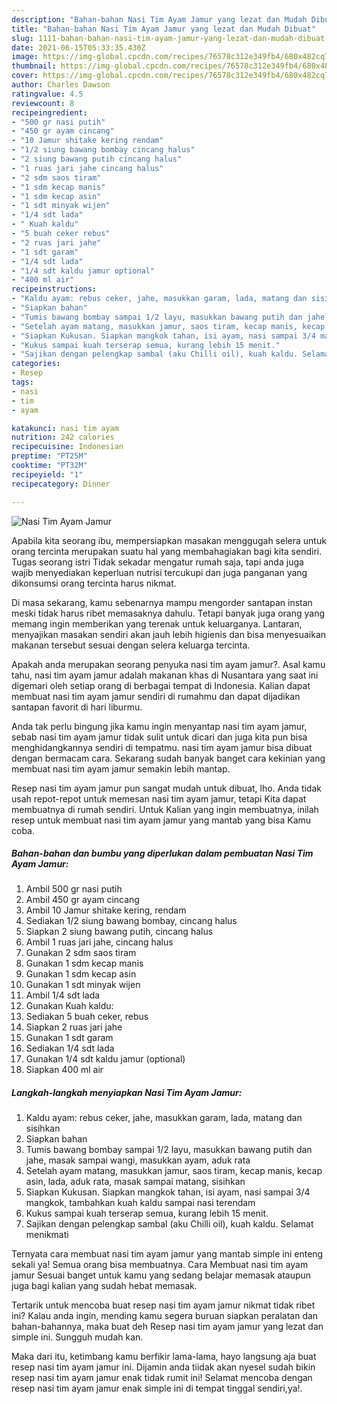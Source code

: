 ```yaml
---
description: "Bahan-bahan Nasi Tim Ayam Jamur yang lezat dan Mudah Dibuat"
title: "Bahan-bahan Nasi Tim Ayam Jamur yang lezat dan Mudah Dibuat"
slug: 1111-bahan-bahan-nasi-tim-ayam-jamur-yang-lezat-dan-mudah-dibuat
date: 2021-06-15T05:33:35.430Z
image: https://img-global.cpcdn.com/recipes/76578c312e349fb4/680x482cq70/nasi-tim-ayam-jamur-foto-resep-utama.jpg
thumbnail: https://img-global.cpcdn.com/recipes/76578c312e349fb4/680x482cq70/nasi-tim-ayam-jamur-foto-resep-utama.jpg
cover: https://img-global.cpcdn.com/recipes/76578c312e349fb4/680x482cq70/nasi-tim-ayam-jamur-foto-resep-utama.jpg
author: Charles Dawson
ratingvalue: 4.5
reviewcount: 8
recipeingredient:
- "500 gr nasi putih"
- "450 gr ayam cincang"
- "10 Jamur shitake kering rendam"
- "1/2 siung bawang bombay cincang halus"
- "2 siung bawang putih cincang halus"
- "1 ruas jari jahe cincang halus"
- "2 sdm saos tiram"
- "1 sdm kecap manis"
- "1 sdm kecap asin"
- "1 sdt minyak wijen"
- "1/4 sdt lada"
- " Kuah kaldu"
- "5 buah ceker rebus"
- "2 ruas jari jahe"
- "1 sdt garam"
- "1/4 sdt lada"
- "1/4 sdt kaldu jamur optional"
- "400 ml air"
recipeinstructions:
- "Kaldu ayam: rebus ceker, jahe, masukkan garam, lada, matang dan sisihkan"
- "Siapkan bahan"
- "Tumis bawang bombay sampai 1/2 layu, masukkan bawang putih dan jahe, masak sampai wangi, masukkan ayam, aduk rata"
- "Setelah ayam matang, masukkan jamur, saos tiram, kecap manis, kecap asin, lada, aduk rata, masak sampai matang, sisihkan"
- "Siapkan Kukusan. Siapkan mangkok tahan, isi ayam, nasi sampai 3/4 mangkok, tambahkan kuah kaldu sampai nasi terendam"
- "Kukus sampai kuah terserap semua, kurang lebih 15 menit."
- "Sajikan dengan pelengkap sambal (aku Chilli oil), kuah kaldu. Selamat menikmati"
categories:
- Resep
tags:
- nasi
- tim
- ayam

katakunci: nasi tim ayam 
nutrition: 242 calories
recipecuisine: Indonesian
preptime: "PT25M"
cooktime: "PT32M"
recipeyield: "1"
recipecategory: Dinner

---
```



![Nasi Tim Ayam Jamur](https://img-global.cpcdn.com/recipes/76578c312e349fb4/680x482cq70/nasi-tim-ayam-jamur-foto-resep-utama.jpg)

Apabila kita seorang ibu, mempersiapkan masakan menggugah selera untuk orang tercinta merupakan suatu hal yang membahagiakan bagi kita sendiri. Tugas seorang istri Tidak sekadar mengatur rumah saja, tapi anda juga wajib menyediakan keperluan nutrisi tercukupi dan juga panganan yang dikonsumsi orang tercinta harus nikmat.

Di masa  sekarang, kamu sebenarnya mampu mengorder santapan instan meski tidak harus ribet memasaknya dahulu. Tetapi banyak juga orang yang memang ingin memberikan yang terenak untuk keluarganya. Lantaran, menyajikan masakan sendiri akan jauh lebih higienis dan bisa menyesuaikan makanan tersebut sesuai dengan selera keluarga tercinta. 



Apakah anda merupakan seorang penyuka nasi tim ayam jamur?. Asal kamu tahu, nasi tim ayam jamur adalah makanan khas di Nusantara yang saat ini digemari oleh setiap orang di berbagai tempat di Indonesia. Kalian dapat membuat nasi tim ayam jamur sendiri di rumahmu dan dapat dijadikan santapan favorit di hari liburmu.

Anda tak perlu bingung jika kamu ingin menyantap nasi tim ayam jamur, sebab nasi tim ayam jamur tidak sulit untuk dicari dan juga kita pun bisa menghidangkannya sendiri di tempatmu. nasi tim ayam jamur bisa dibuat dengan bermacam cara. Sekarang sudah banyak banget cara kekinian yang membuat nasi tim ayam jamur semakin lebih mantap.

Resep nasi tim ayam jamur pun sangat mudah untuk dibuat, lho. Anda tidak usah repot-repot untuk memesan nasi tim ayam jamur, tetapi Kita dapat membuatnya di rumah sendiri. Untuk Kalian yang ingin membuatnya, inilah resep untuk membuat nasi tim ayam jamur yang mantab yang bisa Kamu coba.

<!--inarticleads1-->

##### Bahan-bahan dan bumbu yang diperlukan dalam pembuatan Nasi Tim Ayam Jamur:

1. Ambil 500 gr nasi putih
1. Ambil 450 gr ayam cincang
1. Ambil 10 Jamur shitake kering, rendam
1. Sediakan 1/2 siung bawang bombay, cincang halus
1. Siapkan 2 siung bawang putih, cincang halus
1. Ambil 1 ruas jari jahe, cincang halus
1. Gunakan 2 sdm saos tiram
1. Gunakan 1 sdm kecap manis
1. Gunakan 1 sdm kecap asin
1. Gunakan 1 sdt minyak wijen
1. Ambil 1/4 sdt lada
1. Gunakan  Kuah kaldu:
1. Sediakan 5 buah ceker, rebus
1. Siapkan 2 ruas jari jahe
1. Gunakan 1 sdt garam
1. Sediakan 1/4 sdt lada
1. Gunakan 1/4 sdt kaldu jamur (optional)
1. Siapkan 400 ml air




<!--inarticleads2-->

##### Langkah-langkah menyiapkan Nasi Tim Ayam Jamur:

1. Kaldu ayam: rebus ceker, jahe, masukkan garam, lada, matang dan sisihkan
1. Siapkan bahan
1. Tumis bawang bombay sampai 1/2 layu, masukkan bawang putih dan jahe, masak sampai wangi, masukkan ayam, aduk rata
1. Setelah ayam matang, masukkan jamur, saos tiram, kecap manis, kecap asin, lada, aduk rata, masak sampai matang, sisihkan
1. Siapkan Kukusan. Siapkan mangkok tahan, isi ayam, nasi sampai 3/4 mangkok, tambahkan kuah kaldu sampai nasi terendam
1. Kukus sampai kuah terserap semua, kurang lebih 15 menit.
1. Sajikan dengan pelengkap sambal (aku Chilli oil), kuah kaldu. Selamat menikmati




Ternyata cara membuat nasi tim ayam jamur yang mantab simple ini enteng sekali ya! Semua orang bisa membuatnya. Cara Membuat nasi tim ayam jamur Sesuai banget untuk kamu yang sedang belajar memasak ataupun juga bagi kalian yang sudah hebat memasak.

Tertarik untuk mencoba buat resep nasi tim ayam jamur nikmat tidak ribet ini? Kalau anda ingin, mending kamu segera buruan siapkan peralatan dan bahan-bahannya, maka buat deh Resep nasi tim ayam jamur yang lezat dan simple ini. Sungguh mudah kan. 

Maka dari itu, ketimbang kamu berfikir lama-lama, hayo langsung aja buat resep nasi tim ayam jamur ini. Dijamin anda tiidak akan nyesel sudah bikin resep nasi tim ayam jamur enak tidak rumit ini! Selamat mencoba dengan resep nasi tim ayam jamur enak simple ini di tempat tinggal sendiri,ya!.

